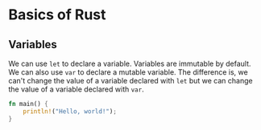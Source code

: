 # Basics of Rust

## Variables

We can use `let` to declare a variable. Variables are immutable by default. We can also use `var` to declare a mutable variable. The difference is, we can't change the value of a variable declared with `let` but we can change the value of a variable declared with `var`.

```rust
fn main() {
    println!("Hello, world!");
}
```
